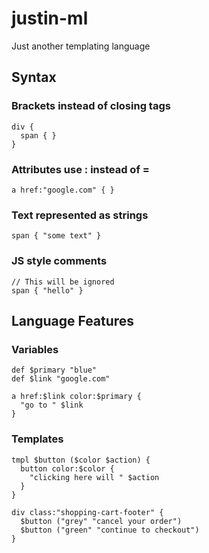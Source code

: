 
# justin-ml

Just another templating language

## Syntax

### Brackets instead of closing tags

```
div {
  span { }
}
```

### Attributes use : instead of =

```
a href:"google.com" { }
```

### Text represented as strings

```
span { "some text" }
```

### JS style comments

```
// This will be ignored
span { "hello" }
```

## Language Features

### Variables

```
def $primary "blue"
def $link "google.com"

a href:$link color:$primary {
  "go to " $link
}
```

### Templates

```
tmpl $button ($color $action) {
  button color:$color {
    "clicking here will " $action
  }
}

div class:"shopping-cart-footer" {
  $button ("grey" "cancel your order")
  $button ("green" "continue to checkout")
}
```
